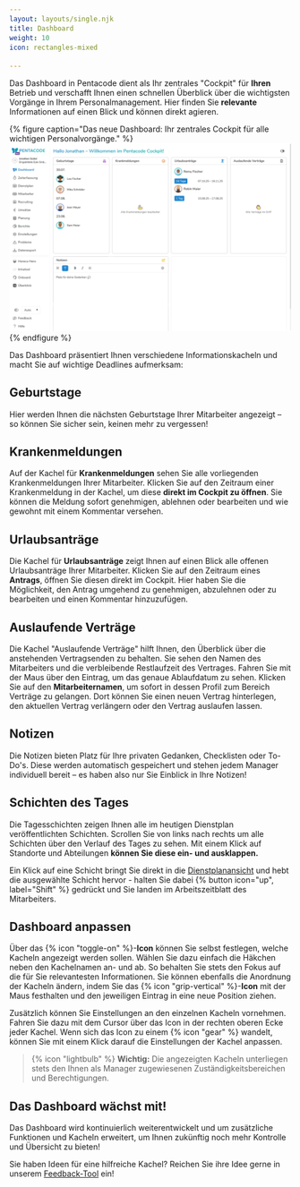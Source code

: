 ```yaml
---
layout: layouts/single.njk
title: Dashboard
weight: 10
icon: rectangles-mixed

---
```



Das Dashboard in Pentacode dient als Ihr zentrales "Cockpit" für **Ihren** Betrieb und verschafft Ihnen einen schnellen Überblick über die wichtigsten Vorgänge in Ihrem Personalmanagement. Hier finden Sie **relevante** Informationen auf einen Blick und können direkt agieren.

{% figure caption="Das neue Dashboard: Ihr zentrales Cockpit für alle wichtigen Personalvorgänge." %}
<img src="dashboard.webp" />
{% endfigure %}

Das Dashboard präsentiert Ihnen verschiedene Informationskacheln und macht Sie auf wichtige Deadlines aufmerksam:

## Geburtstage

Hier werden Ihnen die nächsten Geburtstage Ihrer Mitarbeiter angezeigt – so können Sie sicher sein, keinen mehr zu vergessen!

## Krankenmeldungen

Auf der Kachel für **Krankenmeldungen** sehen Sie alle vorliegenden Krankenmeldungen Ihrer Mitarbeiter.
Klicken Sie auf den Zeitraum einer Krankenmeldung in der Kachel, um diese **direkt im Cockpit zu öffnen**. Sie können die Meldung sofort genehmigen, ablehnen oder bearbeiten und wie gewohnt mit einem Kommentar versehen.

## Urlaubsanträge

Die Kachel für **Urlaubsanträge** zeigt Ihnen auf einen Blick alle offenen Urlaubsanträge Ihrer Mitarbeiter.
Klicken Sie auf den Zeitraum eines **Antrags**, öffnen Sie diesen direkt im Cockpit. Hier haben Sie die Möglichkeit, den Antrag umgehend zu genehmigen, abzulehnen oder zu bearbeiten und einen Kommentar hinzuzufügen.

## Auslaufende Verträge

Die Kachel "Auslaufende Verträge" hilft Ihnen, den Überblick über die anstehenden Vertragsenden zu behalten.
Sie sehen den Namen des Mitarbeiters und die verbleibende Restlaufzeit des Vertrages. Fahren Sie mit der Maus über den Eintrag, um das genaue Ablaufdatum zu sehen.
Klicken Sie auf den **Mitarbeiternamen**, um sofort in dessen Profil zum Bereich Verträge zu gelangen. Dort können Sie einen neuen Vertrag hinterlegen, den aktuellen Vertrag verlängern oder den Vertrag auslaufen lassen.

## Notizen

Die Notizen bieten Platz für Ihre privaten Gedanken, Checklisten oder To-Do's.
Diese werden automatisch gespeichert und stehen jedem Manager individuell bereit
– es haben also nur Sie Einblick in Ihre Notizen!

## Schichten des Tages

Die Tagesschichten zeigen Ihnen alle im heutigen Dienstplan veröffentlichten
Schichten. Scrollen Sie von links nach rechts um alle Schichten über den Verlauf
des Tages zu sehen. Mit einem Klick auf Standorte und Abteilungen **können Sie
diese ein- und ausklappen.**

Ein Klick auf eine Schicht bringt Sie direkt in die
[Dienstplanansicht](/site/handbuch/dienstplan/) und hebt die ausgewählte Schicht hervor - halten Sie dabei {% button icon="up", label="Shift" %} gedrückt und Sie landen im Arbeitszeitblatt des Mitarbeiters.


## Dashboard anpassen

Über das {% icon "toggle-on" %}-**Icon** können Sie selbst festlegen, welche
Kacheln angezeigt werden sollen. Wählen Sie dazu einfach die Häkchen neben den
Kachelnamen an- und ab. So behalten Sie stets den Fokus auf die für Sie
relevantesten Informationen.
Sie können ebenfalls die Anordnung der Kacheln ändern, indem Sie das {% icon "grip-vertical" %}-**Icon** mit der Maus festhalten und den jeweiligen Eintrag in eine neue Position ziehen. 

Zusätzlich können Sie Einstellungen an den einzelnen Kacheln vornehmen. Fahren
Sie dazu mit dem Cursor über das Icon in der rechten oberen Ecke jeder Kachel.
Wenn sich das Icon zu einem {% icon "gear" %} wandelt, können Sie mit einem Klick darauf
die Einstellungen der Kachel anpassen. 

> {% icon "lightbulb" %} **Wichtig:** Die angezeigten Kacheln unterliegen stets den Ihnen als Manager zugewiesenen Zuständigkeitsbereichen und Berechtigungen.

## Das Dashboard wächst mit!

Das Dashboard wird kontinuierlich weiterentwickelt und um zusätzliche Funktionen und Kacheln erweitert, um Ihnen zukünftig noch mehr Kontrolle und Übersicht zu bieten!

Sie haben Ideen für eine hilfreiche Kachel? Reichen Sie ihre Idee gerne in unserem [Feedback-Tool](/feedback) ein!